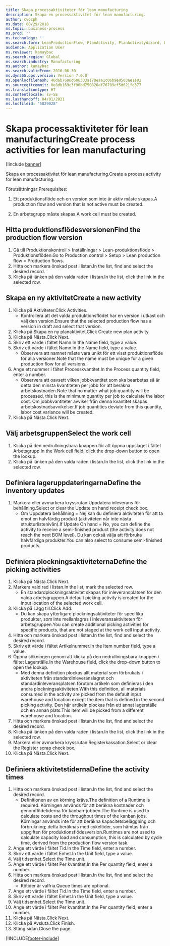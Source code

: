 ```yaml
---
title: Skapa processaktiviteter för lean manufacturing
description: Skapa en processaktivitet för lean manufacturing.
author: cvocph
ms.date: 08/29/2018
ms.topic: business-process
ms.prod: ''
ms.technology: ''
ms.search.form: LeanProductionFlow, PlanActivity, PlanActivityWizard, LeanWorkCellLookup, InventLocationIdLookup, PlanActivityDetails, KanbanJobPickingListPart
audience: Application User
ms.reviewer: kamaybac
ms.search.region: Global
ms.search.industry: Manufacturing
ms.author: kamaybac
ms.search.validFrom: 2016-06-30
ms.dyn365.ops.version: Version 7.0.0
ms.openlocfilehash: 46d6b7696d606333a170eaa1c06b9e0503ae1e02
ms.sourcegitcommit: 0e8db169c3f90bd750826af76709ef5d621fd377
ms.translationtype: HT
ms.contentlocale: sv-SE
ms.lasthandoff: 04/01/2021
ms.locfileid: "5829028"
---
```

# <a name="create-process-activities-for-lean-manufacturing"></a><span data-ttu-id="fa694-103">Skapa processaktiviteter för lean manufacturing</span><span class="sxs-lookup"><span data-stu-id="fa694-103">Create process activities for lean manufacturing</span></span>

[!include [banner](../../includes/banner.md)]

<span data-ttu-id="fa694-104">Skapa en processaktivitet för lean manufacturing.</span><span class="sxs-lookup"><span data-stu-id="fa694-104">Create a process activity for lean manufacturing.</span></span> 

<span data-ttu-id="fa694-105">Förutsättningar:</span><span class="sxs-lookup"><span data-stu-id="fa694-105">Prerequisites:</span></span> 

1. <span data-ttu-id="fa694-106">Ett produktionsflöde och en version som inte är aktiv måste skapas.</span><span class="sxs-lookup"><span data-stu-id="fa694-106">A production flow and version that is not active must be created.</span></span>

2. <span data-ttu-id="fa694-107">En arbetsgrupp måste skapas.</span><span class="sxs-lookup"><span data-stu-id="fa694-107">A work cell must be created.</span></span>


## <a name="find-the-production-flow-version"></a><span data-ttu-id="fa694-108">Hitta produktionsflödesversionen</span><span class="sxs-lookup"><span data-stu-id="fa694-108">Find the production flow version</span></span>
1. <span data-ttu-id="fa694-109">Gå till Produktionskontroll > Inställningar > Lean-produktionsflöde > Produktionsflöden.</span><span class="sxs-lookup"><span data-stu-id="fa694-109">Go to Production control > Setup > Lean production flow > Production flows.</span></span>
2. <span data-ttu-id="fa694-110">Hitta och markera önskad post i listan.</span><span class="sxs-lookup"><span data-stu-id="fa694-110">In the list, find and select the desired record.</span></span>
3. <span data-ttu-id="fa694-111">Klicka på länken på den valda raden i listan.</span><span class="sxs-lookup"><span data-stu-id="fa694-111">In the list, click the link in the selected row.</span></span>

## <a name="create-a-new-activity"></a><span data-ttu-id="fa694-112">Skapa en ny aktivitet</span><span class="sxs-lookup"><span data-stu-id="fa694-112">Create a new activity</span></span>
1. <span data-ttu-id="fa694-113">Klicka på Aktiviteter.</span><span class="sxs-lookup"><span data-stu-id="fa694-113">Click Activities.</span></span>
    * <span data-ttu-id="fa694-114">Kontrollera att det valda produktionsflödet har en version i utkast och välj den version.</span><span class="sxs-lookup"><span data-stu-id="fa694-114">Ensure that the selected production flow has a version in draft and select that version.</span></span>  
2. <span data-ttu-id="fa694-115">Klicka på Skapa en ny planaktivitet.</span><span class="sxs-lookup"><span data-stu-id="fa694-115">Click Create new plan activity.</span></span>
3. <span data-ttu-id="fa694-116">Klicka på Nästa.</span><span class="sxs-lookup"><span data-stu-id="fa694-116">Click Next.</span></span>
4. <span data-ttu-id="fa694-117">Skriv ett värde i fältet Namn.</span><span class="sxs-lookup"><span data-stu-id="fa694-117">In the Name field, type a value.</span></span>
5. <span data-ttu-id="fa694-118">Skriv ett värde i fältet Namn.</span><span class="sxs-lookup"><span data-stu-id="fa694-118">In the Name field, type a value.</span></span>
    * <span data-ttu-id="fa694-119">Observera att namnet måste vara unikt för ett visst produktionsflöde för alla versioner.</span><span class="sxs-lookup"><span data-stu-id="fa694-119">Note that the name must be unique for a given production flow for all versions.</span></span>  
6. <span data-ttu-id="fa694-120">Ange ett nummer i fältet Processkvantitet.</span><span class="sxs-lookup"><span data-stu-id="fa694-120">In the Process quantity field, enter a number.</span></span>
    * <span data-ttu-id="fa694-121">Observera att oavsett vilken jobbkvantitet som ska bearbetas så är detta den minsta kvantiteten per jobb för att beräkna arbetskostnaden.</span><span class="sxs-lookup"><span data-stu-id="fa694-121">Note that no matter what job quantity will be processed, this is the minimum quantity per job to calculate the labor cost.</span></span> <span data-ttu-id="fa694-122">Om jobbkvantiteter avviker från denna kvantitet skapas arbetskostnadsavvikelser.</span><span class="sxs-lookup"><span data-stu-id="fa694-122">If job quantities deviate from this quantity, labor cost variance will be created.</span></span>  
7. <span data-ttu-id="fa694-123">Klicka på Nästa.</span><span class="sxs-lookup"><span data-stu-id="fa694-123">Click Next.</span></span>

## <a name="select-the-work-cell"></a><span data-ttu-id="fa694-124">Välj arbetsgruppen</span><span class="sxs-lookup"><span data-stu-id="fa694-124">Select the work cell</span></span>
1. <span data-ttu-id="fa694-125">Klicka på den nedrullningsbara knappen för att öppna uppslaget i fältet Arbetsgrupp.</span><span class="sxs-lookup"><span data-stu-id="fa694-125">In the Work cell field, click the drop-down button to open the lookup.</span></span>
2. <span data-ttu-id="fa694-126">Klicka på länken på den valda raden i listan.</span><span class="sxs-lookup"><span data-stu-id="fa694-126">In the list, click the link in the selected row.</span></span>

## <a name="define-the-inventory-updates"></a><span data-ttu-id="fa694-127">Definiera lageruppdateringarna</span><span class="sxs-lookup"><span data-stu-id="fa694-127">Define the inventory updates</span></span>
1. <span data-ttu-id="fa694-128">Markera eller avmarkera kryssrutan Uppdatera inleverans för behållning.</span><span class="sxs-lookup"><span data-stu-id="fa694-128">Select or clear the Update on hand receipt check box.</span></span>
    * <span data-ttu-id="fa694-129">Om Uppdatera behållning = Nej kan du definiera aktiviteten för att ta emot en halvfärdig produkt (aktiviteten når inte nästa strukturlistenivån).</span><span class="sxs-lookup"><span data-stu-id="fa694-129">If Update On hand = No, you can define the activity to receive a semi-finished product (the activity does not reach the next BOM level).</span></span>    <span data-ttu-id="fa694-130">Du kan också välja att förbruka halvfärdiga produkter.</span><span class="sxs-lookup"><span data-stu-id="fa694-130">You can also select to consume semi-finished products.</span></span>  

## <a name="define-the-picking-activities"></a><span data-ttu-id="fa694-131">Definiera plockningsaktiviteterna</span><span class="sxs-lookup"><span data-stu-id="fa694-131">Define the picking activities</span></span>
1. <span data-ttu-id="fa694-132">Klicka på Nästa.</span><span class="sxs-lookup"><span data-stu-id="fa694-132">Click Next.</span></span>
2. <span data-ttu-id="fa694-133">Markera vald rad i listan.</span><span class="sxs-lookup"><span data-stu-id="fa694-133">In the list, mark the selected row.</span></span>
    * <span data-ttu-id="fa694-134">En standardplockningsaktivitet skapas för inleveransplatsen för den valda arbetsgruppen.</span><span class="sxs-lookup"><span data-stu-id="fa694-134">A default picking activity is created for the input location of the selected work cell.</span></span>  
3. <span data-ttu-id="fa694-135">Klicka på Lägg till.</span><span class="sxs-lookup"><span data-stu-id="fa694-135">Click Add.</span></span>
    * <span data-ttu-id="fa694-136">Du kan skapa ytterligare plockningsaktiviteter för specifika produkter, som inte mellanlagras i inleveransaktiviteten för arbetsgruppen.</span><span class="sxs-lookup"><span data-stu-id="fa694-136">You can create additional picking activities for specific products, that are not staged at the work cell input activity.</span></span>  
4. <span data-ttu-id="fa694-137">Hitta och markera önskad post i listan.</span><span class="sxs-lookup"><span data-stu-id="fa694-137">In the list, find and select the desired record.</span></span>
5. <span data-ttu-id="fa694-138">Skriv ett värde i fältet Artikelnummer.</span><span class="sxs-lookup"><span data-stu-id="fa694-138">In the Item number field, type a value.</span></span>
6. <span data-ttu-id="fa694-139">Öppna sökningen genom att klicka på den nedrullningsbara knappen i fältet Lagerställe.</span><span class="sxs-lookup"><span data-stu-id="fa694-139">In the Warehouse field, click the drop-down button to open the lookup.</span></span>
    * <span data-ttu-id="fa694-140">Med denna definition plockas allt material som förbrukats i aktiviteten från standardinleveranslagret och standardinleveransplatsen förutom artikeln som definieras i den andra plockningsaktiviteten.</span><span class="sxs-lookup"><span data-stu-id="fa694-140">With this definition, all materials consumed in the activity are picked from the default input warehouse and location except the item that is defined in the second picking activity.</span></span> <span data-ttu-id="fa694-141">Den här artikeln plockas från ett annat lagerställe och en annan plats.</span><span class="sxs-lookup"><span data-stu-id="fa694-141">This item will be picked from a different warehouse and location.</span></span>  
7. <span data-ttu-id="fa694-142">Hitta och markera önskad post i listan.</span><span class="sxs-lookup"><span data-stu-id="fa694-142">In the list, find and select the desired record.</span></span>
8. <span data-ttu-id="fa694-143">Klicka på länken på den valda raden i listan.</span><span class="sxs-lookup"><span data-stu-id="fa694-143">In the list, click the link in the selected row.</span></span>
9. <span data-ttu-id="fa694-144">Markera eller avmarkera kryssrutan Registerkassation.</span><span class="sxs-lookup"><span data-stu-id="fa694-144">Select or clear the Register scrap check box.</span></span>
10. <span data-ttu-id="fa694-145">Klicka på Nästa.</span><span class="sxs-lookup"><span data-stu-id="fa694-145">Click Next.</span></span>

## <a name="define-the-activity-times"></a><span data-ttu-id="fa694-146">Definiera aktivitetstiderna</span><span class="sxs-lookup"><span data-stu-id="fa694-146">Define the activity times</span></span>
1. <span data-ttu-id="fa694-147">Hitta och markera önskad post i listan.</span><span class="sxs-lookup"><span data-stu-id="fa694-147">In the list, find and select the desired record.</span></span>
    * <span data-ttu-id="fa694-148">Definitionen av en körning krävs.</span><span class="sxs-lookup"><span data-stu-id="fa694-148">The definition of a Runtime is required.</span></span> <span data-ttu-id="fa694-149">Körningen används för att beräkna kostnader och genomflödetiderna för kanban-jobben.</span><span class="sxs-lookup"><span data-stu-id="fa694-149">The Runtime is used to calculate costs and the throughput times of the kanban jobs.</span></span> <span data-ttu-id="fa694-150">Körningar används inte för att beräkna kapacitetsbeläggning och förbrukning; detta beräknas med cykeltider, som hämtas från uppgiften för produktionsflödesversion.</span><span class="sxs-lookup"><span data-stu-id="fa694-150">Runtimes are not used to calculate capacity load and consumption, this is calculated by cycle time, derived from the production flow version task.</span></span>  
2. <span data-ttu-id="fa694-151">Ange ett värde i fältet Tid.</span><span class="sxs-lookup"><span data-stu-id="fa694-151">In the Time field, enter a number.</span></span>
3. <span data-ttu-id="fa694-152">Skriv ett värde i fältet Enhet.</span><span class="sxs-lookup"><span data-stu-id="fa694-152">In the Unit field, type a value.</span></span>
4. <span data-ttu-id="fa694-153">Välj tidsenhet.</span><span class="sxs-lookup"><span data-stu-id="fa694-153">Select the Time unit.</span></span>
5. <span data-ttu-id="fa694-154">Ange ett värde i fältet Per kvantitet.</span><span class="sxs-lookup"><span data-stu-id="fa694-154">In the Per quantity field, enter a number.</span></span>
6. <span data-ttu-id="fa694-155">Hitta och markera önskad post i listan.</span><span class="sxs-lookup"><span data-stu-id="fa694-155">In the list, find and select the desired record.</span></span>
    * <span data-ttu-id="fa694-156">Kötider är valfria.</span><span class="sxs-lookup"><span data-stu-id="fa694-156">Queue times are optional.</span></span>  
7. <span data-ttu-id="fa694-157">Ange ett värde i fältet Tid.</span><span class="sxs-lookup"><span data-stu-id="fa694-157">In the Time field, enter a number.</span></span>
8. <span data-ttu-id="fa694-158">Skriv ett värde i fältet Enhet.</span><span class="sxs-lookup"><span data-stu-id="fa694-158">In the Unit field, type a value.</span></span>
9. <span data-ttu-id="fa694-159">Välj tidsenhet.</span><span class="sxs-lookup"><span data-stu-id="fa694-159">Select the Time unit.</span></span>
10. <span data-ttu-id="fa694-160">Ange ett värde i fältet Per kvantitet.</span><span class="sxs-lookup"><span data-stu-id="fa694-160">In the Per quantity field, enter a number.</span></span>
11. <span data-ttu-id="fa694-161">Klicka på Nästa.</span><span class="sxs-lookup"><span data-stu-id="fa694-161">Click Next.</span></span>
12. <span data-ttu-id="fa694-162">Klicka på Avsluta.</span><span class="sxs-lookup"><span data-stu-id="fa694-162">Click Finish.</span></span>
13. <span data-ttu-id="fa694-163">Stäng sidan.</span><span class="sxs-lookup"><span data-stu-id="fa694-163">Close the page.</span></span>



[!INCLUDE[footer-include](../../../includes/footer-banner.md)]